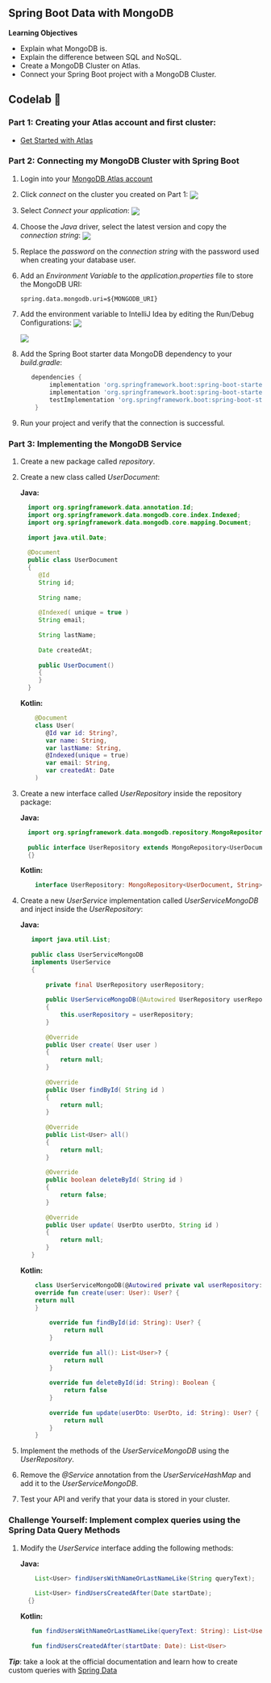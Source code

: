 ## Spring Boot Data with MongoDB

**Learning Objectives**

- Explain what MongoDB is.
- Explain the difference between SQL and NoSQL.
- Create a MongoDB Cluster on Atlas.
- Connect your Spring Boot project with a MongoDB Cluster.

## Codelab 🧪


### Part 1: Creating your Atlas account and first cluster:

* [Get Started with Atlas](https://docs.atlas.mongodb.com/getting-started/)

### Part 2: Connecting my MongoDB Cluster with Spring Boot

1. Login into your [MongoDB Atlas account](https://account.mongodb.com/account/login)
2. Click *connect* on the cluster you created on Part 1:
   <img align="center" src="img/mongo-db-connect.png">
3. Select *Connect your application*:
   <img align="center" src="img/connect-your-application.png">
4. Choose the *Java* driver, select the latest version and copy the *connection string*:
   <img align="center" src="img/java-driver.png">
5. Replace the *password* on the *connection string* with the password used when creating your database user.
6. Add an *Environment Variable* to the *application.properties* file to store the MongoDB URI:
    ````properties
    spring.data.mongodb.uri=${MONGODB_URI}
    ````
7. Add the environment variable to IntelliJ Idea by editing the Run/Debug Configurations:
   <img align="center" src="img/run-debug-configurations.png">
   
   
   <img align="center" src="img/adding-environment-variable.png">
7. Add the Spring Boot starter data MongoDB dependency to your *build.gradle*:
    ```groovy
       dependencies {
            implementation 'org.springframework.boot:spring-boot-starter-web'
            implementation 'org.springframework.boot:spring-boot-starter-data-mongodb'
            testImplementation 'org.springframework.boot:spring-boot-starter-test'
        }
    ```
8. Run your project and verify that the connection is successful.

### Part 3: Implementing the MongoDB Service

1. Create a new package called *repository*.
2. Create a new class called *UserDocument*:

   **Java:**
    ```java
      import org.springframework.data.annotation.Id;
      import org.springframework.data.mongodb.core.index.Indexed;
      import org.springframework.data.mongodb.core.mapping.Document;
      
      import java.util.Date;
      
      @Document
      public class UserDocument
      {
         @Id
         String id;
      
         String name;
      
         @Indexed( unique = true )
         String email;
      
         String lastName;
      
         Date createdAt;
      
         public UserDocument()
         {
         }
      }
   
     ```
   **Kotlin:**
     ```kotlin
         @Document
         class User(
            @Id var id: String?,
            var name: String,
            var lastName: String,
            @Indexed(unique = true)
            var email: String,
            var createdAt: Date
         )
     ```
3. Create a new interface called *UserRepository* inside the repository package:

   **Java:**
    ```java
      import org.springframework.data.mongodb.repository.MongoRepository;
      
      public interface UserRepository extends MongoRepository<UserDocument, String>
      {}
     ```
   **Kotlin:**
     ```kotlin
         interface UserRepository: MongoRepository<UserDocument, String>
     ```

4. Create a new *UserService* implementation called *UserServiceMongoDB* and inject inside the *UserRepository*:

   **Java:**
      ```java
         import java.util.List;
         
         public class UserServiceMongoDB
         implements UserService
         {
         
             private final UserRepository userRepository;
         
             public UserServiceMongoDB(@Autowired UserRepository userRepository )
             {
                 this.userRepository = userRepository;
             }
         
             @Override
             public User create( User user )
             {
                 return null;
             }
         
             @Override
             public User findById( String id )
             {
                 return null;
             }
         
             @Override
             public List<User> all()
             {
                 return null;
             }
         
             @Override
             public boolean deleteById( String id )
             {
                 return false;
             }
         
             @Override
             public User update( UserDto userDto, String id )
             {
                 return null;
             }
         }
    ```

   **Kotlin:**
     ```kotlin
         class UserServiceMongoDB(@Autowired private val userRepository: UserRepository) : UserService {
         override fun create(user: User): User? {
         return null
         }
         
             override fun findById(id: String): User? {
                 return null
             }
         
             override fun all(): List<User>? {
                 return null
             }
         
             override fun deleteById(id: String): Boolean {
                 return false
             }
         
             override fun update(userDto: UserDto, id: String): User? {
                 return null
             }
         }         
     ```
5. Implement the methods of the *UserServiceMongoDB* using the *UserRepository*.
6. Remove the *@Service* annotation from the *UserServiceHashMap* and add it to the *UserServiceMongoDB*.
7. Test your API and verify that your data is stored in your cluster.

### Challenge Yourself: Implement complex queries using the Spring Data Query Methods
1. Modify the *UserService* interface adding the following methods:

   **Java:**
    ```java
        List<User> findUsersWithNameOrLastNameLike(String queryText);
        
        List<User> findUsersCreatedAfter(Date startDate);
      {}
     ```
   **Kotlin:**
     ```kotlin
        fun findUsersWithNameOrLastNameLike(queryText: String): List<User>
        
        fun findUsersCreatedAfter(startDate: Date): List<User>
     ```
***Tip***: take a look at the official documentation and learn how to create custom queries with [Spring Data](https://docs.spring.io/spring-data/jpa/docs/current/reference/html/#jpa.query-methods.query-creation)

    

